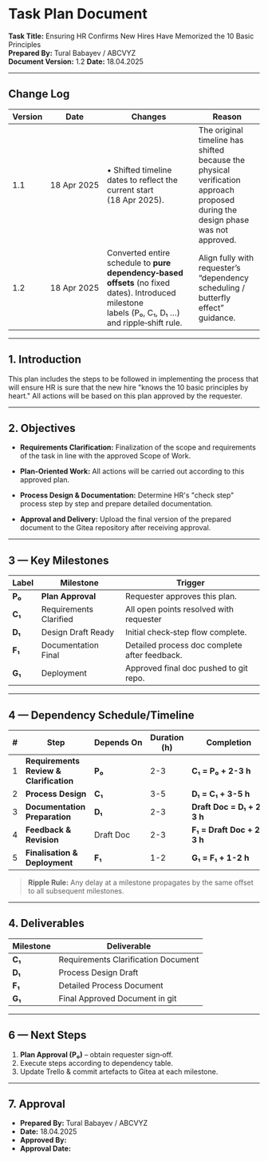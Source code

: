 # Task Plan Document

**Task Title:** Ensuring HR Confirms New Hires Have Memorized the 10 Basic Principles  
**Prepared By:** Tural Babayev / ABCVYZ  
**Document Version:** 1.2
**Date:** 18.04.2025  

---

## Change Log

| Version | Date | Changes | Reason |
|---------|------|---------|--------|
| 1.1 | 18 Apr 2025 | • Shifted timeline dates to reflect the current start (18 Apr 2025). | The original timeline has shifted because the physical verification approach proposed during the design phase was not approved. |
| 1.2 | 18 Apr 2025 | Converted entire schedule to **pure dependency‑based offsets** (no fixed dates). Introduced milestone labels (P₀, C₁, D₁ …) and ripple‑shift rule. | Align fully with requester’s “dependency scheduling / butterfly effect” guidance. |


---

## 1. Introduction
This plan includes the steps to be followed in implementing the process that will ensure HR is sure that the new hire "knows the 10 basic principles by heart." All actions will be based on this plan approved by the requester.

---

## 2. Objectives

- **Requirements Clarification:**
    Finalization of the scope and requirements of the task in line with the approved Scope of Work.

- **Plan-Oriented Work:**
    All actions will be carried out according to this approved plan.

- **Process Design & Documentation:**
    Determine HR's "check step" process step by step and prepare detailed documentation.

- **Approval and Delivery:**
    Upload the final version of the prepared document to the Gitea repository after receiving approval.

---

## 3 — Key Milestones

| Label | Milestone | Trigger |
|-------|-----------|---------|
| **P₀** | **Plan Approval** | Requester approves this plan. |
| **C₁** | Requirements Clarified | All open points resolved with requester |
| **D₁** | Design Draft Ready | Initial check‑step flow complete. |
| **F₁** | Documentation Final | Detailed process doc complete after feedback. |
| **G₁** | Deployment | Approved final doc pushed to git repo. |

---

## 4 — Dependency Schedule/Timeline

| # | Step | Depends On | Duration (h) | Completion |
|---|------|------------|--------------|------------|
| 1 | **Requirements Review & Clarification** | **P₀** | 2-3 | **C₁ = P₀ + 2-3 h** |
| 2 | **Process Design** | **C₁** | 3-5 | **D₁ = C₁ + 3-5 h** |
| 3 | **Documentation Preparation** | **D₁** | 2-3 | **Draft Doc = D₁ + 2-3 h** |
| 4 | **Feedback & Revision** | Draft Doc | 2-3 | **F₁ = Draft Doc + 2-3 h** |
| 5 | **Finalisation & Deployment** | **F₁** | 1-2 | **G₁ = F₁ + 1-2 h** |

> **Ripple Rule:** Any delay at a milestone propagates by the same offset to all subsequent milestones.

---


## 4. Deliverables

| Milestone | Deliverable |
|-----------|-------------|
| **C₁** | Requirements Clarification Document |
| **D₁** | Process Design Draft |
| **F₁** | Detailed Process Document |
| **G₁** | Final Approved Document in git |

---

## 6 — Next Steps

1. **Plan Approval (P₀)** – obtain requester sign‑off.  
2. Execute steps according to dependency table.  
3. Update Trello & commit artefacts to Gitea at each milestone.

---

## 7. Approval

- **Prepared By:** Tural Babayev / ABCVYZ  
- **Date:** 18.04.2025  
- **Approved By:** 
- **Approval Date:** 


